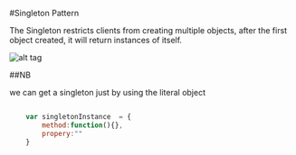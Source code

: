 #Singleton Pattern

The Singleton restricts clients from creating multiple objects, after the first object created, it will return instances of itself.


![alt tag](https://upload.wikimedia.org/wikipedia/commons/d/dc/Singleton_pattern_uml.png)

##NB

we can get a singleton just by using the literal object 

```javascript

	var singletonInstance  = {
		method:function(){},
		propery:""
	}
	
```